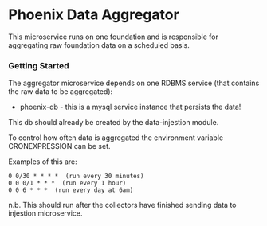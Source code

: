 # Phoenix Data Aggregator

This microservice runs on one foundation and is responsible for aggregating raw foundation data on a scheduled basis.

### Getting Started
The aggregator microservice depends on one RDBMS service (that contains the raw data to be aggregated):
* phoenix-db - this is a mysql service instance that persists the data!

This db should already be created by the data-injestion module.


To control how often data is aggregated the environment variable CRONEXPRESSION can be set. 

Examples of this are:
```
0 0/30 * * * *  (run every 30 minutes)
0 0 0/1 * * *  (run every 1 hour)
0 0 6 * * *  (run every day at 6am)
```

n.b. This should run after the collectors have finished sending data to injestion microservice.